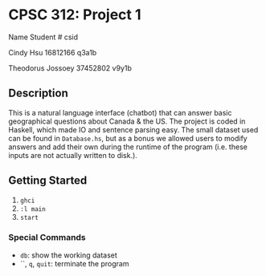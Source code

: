 # CPSC 312: Project 1
Name              Student #   csid

Cindy Hsu         16812166    q3a1b

Theodorus Jossoey 37452802    v9y1b

## Description
This is a natural language interface (chatbot) that
can answer basic geographical questions about Canada
& the US. The project is coded in Haskell, which made
IO and sentence parsing easy. The small dataset
used can be found in `Database.hs`, but as a bonus we
allowed users to modify answers and add their own
during the runtime of the program (i.e. these inputs
are not actually written to disk.).

## Getting Started
1. `ghci`
2. `:l main`
3. `start`

### Special Commands
- `db`: show the working dataset
- ``, `q`, `quit`: terminate the program
